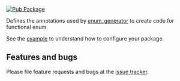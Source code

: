 [![Pub Package](https://img.shields.io/pub/v/enum_generator.svg)](https://pub.dev/packages/enum_generator)

Defines the annotations used by [enum_generator] to create code for functional enum.

See the [example] to understand how to configure your package.

## Features and bugs

Please file feature requests and bugs at the [issue tracker][tracker].

[example]: https://github.com/cogivn/enum-generator/tree/main/example
[tracker]: https://github.com/cogivn/enum-generator/issues
[enum_generator]: https://github.com/cogivn/enum-generator